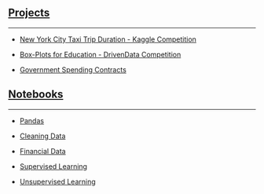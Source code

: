 <a name="Home"></A>

## [Projects](projects.md)
<hr>

* [New York City Taxi Trip Duration - Kaggle Competition](nyctaxi.md)

* [Box-Plots for Education - DrivenData Competition](boxplots.md)

* [Government Spending Contracts](gov.md)

## [Notebooks](notebooks.md) 
<hr>

* [Pandas](pandas.html#bottom)

* [Cleaning Data](cleaning_data.html#bottom)

* [Financial Data](financial.html#bottom)

* [Supervised Learning](supervised_learning.html#bottom)

* [Unsupervised Learning](unsupervised_learning.html#bottom)
